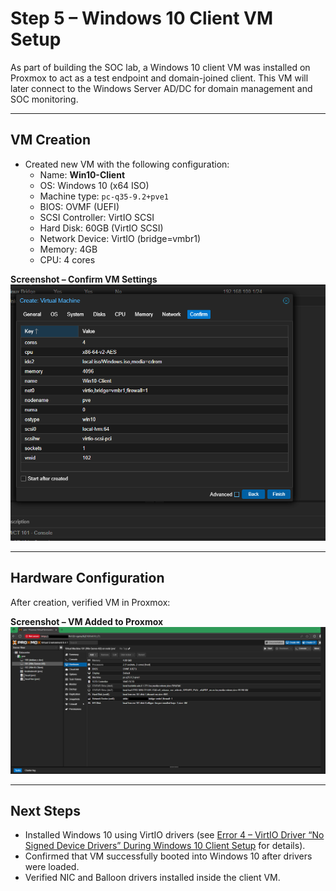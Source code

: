 # Step 5 – Windows 10 Client VM Setup

As part of building the SOC lab, a Windows 10 client VM was installed on Proxmox to act as a test endpoint and domain-joined client. This VM will later connect to the Windows Server AD/DC for domain management and SOC monitoring.

---

## VM Creation

- Created new VM with the following configuration:
  - Name: **Win10-Client**
  - OS: Windows 10 (x64 ISO)
  - Machine type: `pc-q35-9.2+pve1`
  - BIOS: OVMF (UEFI)
  - SCSI Controller: VirtIO SCSI
  - Hard Disk: 60GB (VirtIO SCSI)
  - Network Device: VirtIO (bridge=vmbr1)
  - Memory: 4GB
  - CPU: 4 cores

**Screenshot – Confirm VM Settings**
![VM Confirm](Step-5/01-win10-confirm.png)

---

## Hardware Configuration

After creation, verified VM in Proxmox:

**Screenshot – VM Added to Proxmox**
![VM Added](Step-5/02-win10-client-added.png)

---

## Next Steps

- Installed Windows 10 using VirtIO drivers (see [Error 4 – VirtIO Driver “No Signed Device Drivers” During Windows 10 Client Setup](error-4-virtio-driver-nosigned.md) for details).  
- Confirmed that VM successfully booted into Windows 10 after drivers were loaded.  
- Verified NIC and Balloon drivers installed inside the client VM.  
